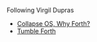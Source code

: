 Following Virgil Dupras
- [Collapse OS, Why Forth?](http://collapseos.org/forth.html)
- [Tumble Forth](https://tumbleforth.hardcoded.net)
